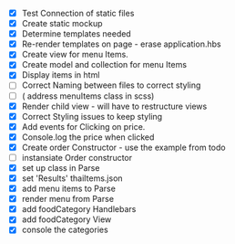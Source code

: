 - [x] Test Connection of static files
- [x] Create static mockup
- [x] Determine templates needed
- [x] Re-render templates on page - erase application.hbs
- [x] Create view for menu Items.
- [x] Create model and collection for menu Items
- [x] Display items in html
- [ ] Correct Naming between files to correct         styling
- [ ] ( address menuItems class in scss)
- [x] Render child view - will have to restructure views
- [x] Correct Styling issues to keep styling
- [x] Add events for Clicking on price.
- [x] Console.log the price when clicked
- [x] Create order Constructor - use the example from todo
- [ ] instansiate Order constructor
- [x] set up class in Parse
- [x] set 'Results' thaiItems.json
- [x] add menu items to Parse
- [x] render menu from Parse
- [x] add foodCategory Handlebars
- [x] add foodCategory View
- [x] console the categories
